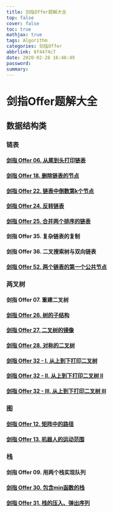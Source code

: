 ```yaml
---
title: 剑指Offer题解大全
top: false
cover: false
toc: true
mathjax: true
tags: Algorithm
categories: 剑指Offer
abbrlink: 8f4474c7
date: 2020-02-28 16:46:49
password:
summary:
---
```


# 剑指Offer题解大全

## 数据结构类

### 链表

#### [剑指 Offer 06. 从尾到头打印链表](https://leetcode-cn.com/problems/cong-wei-dao-tou-da-yin-lian-biao-lcof/solution/si-chong-fang-fa-by-fangtungkeng/)

#### [剑指 Offer 18. 删除链表的节点](https://leetcode-cn.com/problems/shan-chu-lian-biao-de-jie-dian-lcof/solution/zhi-jie-bian-li-xi-jie-you-hua-tou-jie-dian-fang-k/)

#### [剑指 Offer 22. 链表中倒数第k个节点](https://leetcode-cn.com/problems/lian-biao-zhong-dao-shu-di-kge-jie-dian-lcof/solution/jian-zhi-offer-22-lian-biao-zhong-dao-shu-di-kg-26/)

#### [剑指 Offer 24. 反转链表](https://leetcode-cn.com/problems/fan-zhuan-lian-biao-lcof/solution/jian-zhi-offer-24-fan-zhuan-lian-biao-chang-gui-ca/)

#### [剑指 Offer 25. 合并两个排序的链表](https://leetcode-cn.com/problems/he-bing-liang-ge-pai-xu-de-lian-biao-lcof/solution/jian-zhi-offer-25-he-bing-liang-ge-pai-xu-de-li-25/)

#### 剑指 Offer 35. 复杂链表的复制

#### 剑指 Offer 36. 二叉搜索树与双向链表

#### [剑指 Offer 52. 两个链表的第一个公共节点](https://leetcode-cn.com/problems/liang-ge-lian-biao-de-di-yi-ge-gong-gong-jie-dian-lcof/solution/jian-zhi-offer-52-liang-ge-lian-biao-de-di-yi-g-19/)

### 两叉树

#### 剑指 Offer 07. 重建二叉树

#### [剑指 Offer 26. 树的子结构](https://leetcode-cn.com/problems/shu-de-zi-jie-gou-lcof/solution/jian-zhi-offer-26-shu-de-zi-jie-gou-di-gui-by-fang/)

#### [剑指 Offer 27. 二叉树的镜像](https://leetcode-cn.com/problems/er-cha-shu-de-jing-xiang-lcof/solution/jian-zhi-offer-27-er-cha-shu-de-jing-xiang-di-gu-4/)

#### [剑指 Offer 28. 对称的二叉树](https://leetcode-cn.com/problems/dui-cheng-de-er-cha-shu-lcof/solution/jian-zhi-offer-28-dui-cheng-de-er-cha-shu-di-gui-w/)

#### [剑指 Offer 32 - I. 从上到下打印二叉树](https://leetcode-cn.com/problems/cong-shang-dao-xia-da-yin-er-cha-shu-lcof/solution/jian-zhi-offer-32-i-cong-shang-dao-xia-da-yin-e-20/)

#### [剑指 Offer 32 - II. 从上到下打印二叉树 II](https://leetcode-cn.com/problems/cong-shang-dao-xia-da-yin-er-cha-shu-ii-lcof/solution/jian-zhi-offer-32-ii-cong-shang-dao-xia-da-yin-1-9/)

#### [剑指 Offer 32 - III. 从上到下打印二叉树 III](https://leetcode-cn.com/problems/cong-shang-dao-xia-da-yin-er-cha-shu-iii-lcof/solution/jian-zhi-offer-32-iii-cong-shang-dao-xia-da-yin-8/)

### 图

#### [剑指 Offer 12. 矩阵中的路径](https://leetcode-cn.com/problems/ju-zhen-zhong-de-lu-jing-lcof/solution/jian-zhi-offer-12-ju-zhen-zhong-de-lu-jing-by-fang/)

#### [剑指 Offer 13. 机器人的运动范围](https://leetcode-cn.com/problems/ji-qi-ren-de-yun-dong-fan-wei-lcof/solution/jian-zhi-offer-13-ji-qi-ren-de-yun-dong-fan-wei-ch/)

### 栈

#### 剑指 Offer 09. 用两个栈实现队列

#### [剑指 Offer 30. 包含min函数的栈](https://leetcode-cn.com/problems/bao-han-minhan-shu-de-zhan-lcof/solution/jian-zhi-offer-30-bao-han-minhan-shu-de-zhan-da-ba/)

#### [剑指 Offer 31. 栈的压入、弹出序列](https://leetcode-cn.com/problems/zhan-de-ya-ru-dan-chu-xu-lie-lcof/solution/jian-zhi-offer-31-zhan-de-ya-ru-dan-chu-xu-lie-da-/)